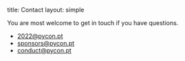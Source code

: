 title: Contact
layout: simple

You are most welcome to get in touch if you have questions.

* [2022@pycon.pt](mailto:2022@pycon.pt)
* [sponsors@pycon.pt](mailto:sponsors@pycon.pt)
* [conduct@pycon.pt](mailto:conduct@pycon.pt)
